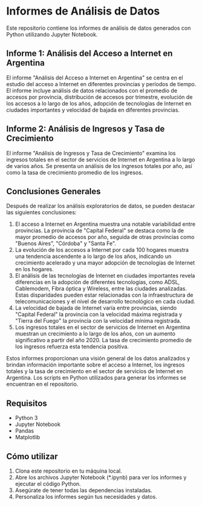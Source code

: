 # Informes de Análisis de Datos

Este repositorio contiene los informes de análisis de datos generados con Python utilizando Jupyter Notebook.

## Informe 1: Análisis del Acceso a Internet en Argentina

El informe "Análisis del Acceso a Internet en Argentina" se centra en el estudio del acceso a Internet en diferentes provincias y períodos de tiempo. El informe incluye análisis de datos relacionados con el promedio de accesos por provincia, distribución de accesos por trimestre, evolución de los accesos a lo largo de los años, adopción de tecnologías de Internet en ciudades importantes y velocidad de bajada en diferentes provincias.

## Informe 2: Análisis de Ingresos y Tasa de Crecimiento

El informe "Análisis de Ingresos y Tasa de Crecimiento" examina los ingresos totales en el sector de servicios de Internet en Argentina a lo largo de varios años. Se presenta un análisis de los ingresos totales por año, así como la tasa de crecimiento promedio de los ingresos.

## Conclusiones Generales

Después de realizar los análisis exploratorios de datos, se pueden destacar las siguientes conclusiones:

1. El acceso a Internet en Argentina muestra una notable variabilidad entre provincias. La provincia de "Capital Federal" se destaca como la de mayor promedio de accesos por año, seguida de otras provincias como "Buenos Aires", "Córdoba" y "Santa Fe".
2. La evolución de los accesos a Internet por cada 100 hogares muestra una tendencia ascendente a lo largo de los años, indicando un crecimiento acelerado y una mayor adopción de tecnologías de Internet en los hogares.
3. El análisis de las tecnologías de Internet en ciudades importantes revela diferencias en la adopción de diferentes tecnologías, como ADSL, Cablemodem, Fibra óptica y Wireless, entre las ciudades analizadas. Estas disparidades pueden estar relacionadas con la infraestructura de telecomunicaciones y el nivel de desarrollo tecnológico en cada ciudad.
4. La velocidad de bajada de Internet varía entre provincias, siendo "Capital Federal" la provincia con la velocidad máxima registrada y "Tierra del Fuego" la provincia con la velocidad mínima registrada.
5. Los ingresos totales en el sector de servicios de Internet en Argentina muestran un crecimiento a lo largo de los años, con un aumento significativo a partir del año 2020. La tasa de crecimiento promedio de los ingresos refuerza esta tendencia positiva.

Estos informes proporcionan una visión general de los datos analizados y brindan información importante sobre el acceso a Internet, los ingresos totales y la tasa de crecimiento en el sector de servicios de Internet en Argentina. Los scripts en Python utilizados para generar los informes se encuentran en el repositorio.

## Requisitos

* Python 3
* Jupyter Notebook
* Pandas
* Matplotlib

## Cómo utilizar

1. Clona este repositorio en tu máquina local.
2. Abre los archivos Jupyter Notebook (*.ipynb) para ver los informes y ejecutar el código Python.
3. Asegúrate de tener todas las dependencias instaladas.
4. Personaliza los informes según tus necesidades y datos.

